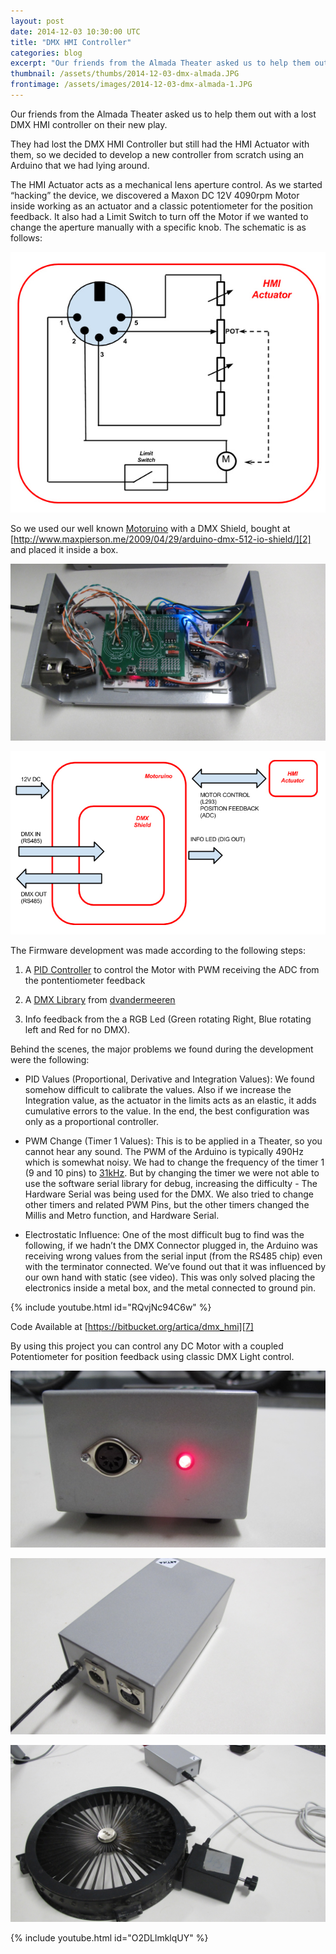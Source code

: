 ```yaml
---
layout: post
date: 2014-12-03 10:30:00 UTC
title: "DMX HMI Controller"
categories: blog
excerpt: "Our friends from the Almada Theater asked us to help them out with a lost DMX HMI controller for their new play."
thumbnail: /assets/thumbs/2014-12-03-dmx-almada.JPG
frontimage: /assets/images/2014-12-03-dmx-almada-1.JPG
---
```


Our friends from the Almada Theater asked us to help them out with a lost DMX HMI controller on their new play.

They had lost the DMX HMI Controller but still had the HMI Actuator with them, so we decided to develop a new controller from scratch using an Arduino that we had lying around.

The HMI Actuator acts as a mechanical lens aperture control. As we started “hacking” the device, we discovered a Maxon DC 12V 4090rpm Motor inside working as an actuator and a classic potentiometer for the position feedback. It also had a Limit Switch to turn off the Motor if we wanted to change the aperture manually with a specific knob. The schematic is as follows:

![](/assets/images/2014-12-03-dmx-almada-5.jpg)

So we used our well known [Motoruino][1] with a DMX Shield, bought at [http://www.maxpierson.me/2009/04/29/arduino-dmx-512-io-shield/][2] and placed it inside a box.

![](/assets/images/2014-12-03-dmx-almada-1.JPG)

![](/assets/images/2014-12-03-dmx-almada-6.JPG)

The Firmware development was made according to the following steps:
1. A [PID Controller][3] to control the Motor with PWM receiving the ADC from the pontentiometer feedback

2. A [DMX Library][4] from [dvandermeeren][5]

3. Info feedback from the a RGB Led (Green rotating Right, Blue rotating left and Red for no DMX).

Behind the scenes, the major problems we found during the development were the following:

- PID Values (Proportional, Derivative and Integration Values):
We found somehow difficult to calibrate the values. Also if we increase the Integration value, as the actuator in the limits acts as an elastic, it adds cumulative errors to the value. In the end, the best configuration was only as a proportional controller.

- PWM Change (Timer 1 Values):
This is to be applied in a Theater, so you cannot hear any sound. The PWM of the Arduino is typically 490Hz which is somewhat noisy. 
We had to change the frequency of the timer 1 (9 and 10 pins) to [31kHz][6]. 
But by changing the timer we were not able to use the software serial library for debug, increasing the difficulty - The Hardware Serial was being used for the DMX. We also tried to change other timers and related PWM Pins, but the other timers changed the Millis and Metro function, and Hardware Serial.

- Electrostatic Influence:
One of the most difficult bug to find was the following, if we hadn’t the DMX Connector plugged in, the Arduino was receiving wrong values from the serial input (from the RS485 chip) even with the terminator connected. We’ve found out that it was influenced by our own hand with static (see video). This was only solved placing the electronics inside a metal box, and the metal connected to ground pin.

{% include youtube.html id="RQvjNc94C6w" %}

Code Available at [https://bitbucket.org/artica/dmx_hmi][7]

By using this project you can control any DC Motor with a coupled Potentiometer for position feedback using classic DMX Light control.

![](/assets/images/2014-12-03-dmx-almada-2.JPG)

![](/assets/images/2014-12-03-dmx-almada-3.JPG)

![](/assets/images/2014-12-03-dmx-almada-4.JPG)

{% include youtube.html id="O2DLlmklqUY" %}

[1]: http://www.guibot.pt/motoruino/
[2]: http://www.maxpierson.me/2009/04/29/arduino-dmx-512-io-shield/
[3]: https://www.udacity.com/course/viewer#!/c-cs373/l-48743150/e-48728346/m-48271914
[4]: http://sourceforge.net/p/dmxlibraryforar/wiki/Home/
[5]: http://sourceforge.net/u/dvandermeeren/profile/
[6]: http://playground.arduino.cc/Code/PwmFrequency
[7]: https://bitbucket.org/artica/dmx_hmi